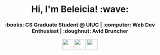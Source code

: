 
<h1 align="center"> Hi, I'm Beleicia! :wave: </h1>
<h3 align="center"> :books: CS Graduate Student @ UIUC | :computer: Web Dev Enthusiast | :doughnut: Avid Bruncher </h3>
<p align="center">
  <a href="https://twitter.com/BeleiciaBullock"><img src="https://camo.githubusercontent.com/9bbddae7e626bda73c943e06b4568a7a02e193b4/68747470733a2f2f6564656e742e6769746875622e696f2f537570657254696e7949636f6e732f696d616765732f7376672f747769747465722e737667" width="35" height="35"/></a>
  <a href="https://www.linkedin.com/in/beleiciabullock/"><img src="https://camo.githubusercontent.com/45e6bebceba49c2cf76b1b3770b1adbe24e6c454/68747470733a2f2f6564656e742e6769746875622e696f2f537570657254696e7949636f6e732f696d616765732f7376672f6c696e6b6564696e2e737667" width="35" height="35"/></a>
  <a href="https://dev.to/belebull"><img src="https://camo.githubusercontent.com/5db862b15e660451b524382c77f60cbd49f176f9/68747470733a2f2f6564656e742e6769746875622e696f2f537570657254696e7949636f6e732f696d616765732f7376672f6465765f746f2e737667" width="35" height="35"></a>
</p>

<!--
**belebull/belebull** is a ✨ _special_ ✨ repository because its `README.md` (this file) appears on your GitHub profile.

